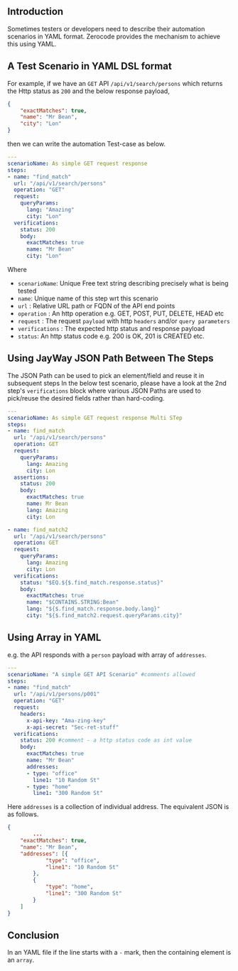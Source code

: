 ## Introduction
Sometimes testers or developers need to describe their automation scenarios in YAML format. Zerocode provides the mechanism to achieve this using YAML.

## A Test Scenario in YAML DSL format
For example, if we have an `GET` API `/api/v1/search/persons` which returns the Http status as `200` and the below response payload,
```json
{
	"exactMatches": true,
	"name": "Mr Bean",
	"city": "Lon"
}
```
then we can write the automation Test-case as below.

```yaml
---
scenarioName: As simple GET request response
steps:
- name: "find_match"
  url: "/api/v1/search/persons"
  operation: "GET"
  request:
    queryParams:
      lang: "Amazing"
      city: "Lon"
  verifications:
    status: 200
    body:
      exactMatches: true
      name: "Mr Bean"
      city: "Lon"
``` 

Where
+ `scenarioName`: Unique Free text string describing precisely what is being tested
+ `name`: Unique name of this step wrt this scenario
+ `url` : Relative URL path or FQDN of the API end points
+ `operation` : An http operation e.g. GET, POST, PUT, DELETE, HEAD etc
+ `request` : The request `payload` with http `headers` and/or `query parameters`
+ `verifications` : The expected http status and response payload
+ `status`: An http status code e.g. 200 is OK, 201 is CREATED etc.

## Using JayWay JSON Path Between The Steps
The JSON Path can be used to pick an element/field and reuse it in subsequent steps
In the below test scenario, please have a look at the 2nd step's `verifications` block where various JSON Paths are used to pick/reuse the desired fields rather than hard-coding.
```yaml
---
scenarioName: As simple GET request response Multi STep
steps:
- name: find_match
  url: "/api/v1/search/persons"
  operation: GET
  request:
    queryParams:
      lang: Amazing
      city: Lon
  assertions:
    status: 200
    body:
      exactMatches: true
      name: Mr Bean
      lang: Amazing
      city: Lon

- name: find_match2
  url: "/api/v1/search/persons"
  operation: GET
  request:
    queryParams:
      lang: Amazing
      city: Lon
  verifications:
    status: "$EQ.${$.find_match.response.status}"
    body:
      exactMatches: true
      name: "$CONTAINS.STRING:Bean"
      lang: "${$.find_match.response.body.lang}"
      city: "${$.find_match2.request.queryParams.city}"
```

## Using Array in YAML
e.g. the API responds with a `person` payload with array of `addresses`.

```yaml
---
scenarioName: "A simple GET API Scenario" #comments allowed
steps:
- name: "find_match"
  url: "/api/v1/persons/p001"
  operation: "GET"
  request:
    headers:
      x-api-key: "Ama-zing-key"
      x-api-secret: "Sec-ret-stuff"
  verifications:
    status: 200 #comment - a http status code as int value
    body:
      exactMatches: true
      name: "Mr Bean"
      addresses:
      - type: "office"
        line1: "10 Random St"
      - type: "home"
        line1: "300 Random St"
```

Here `addresses` is a collection of individual address. The equivalent JSON is as follows.
```json
{
        ...
	"exactMatches": true,
	"name": "Mr Bean",
	"addresses": [{
			"type": "office",
			"line1": "10 Random St"
		},
		{
			"type": "home",
			"line1": "300 Random St"
		}
	]
}
```

## Conclusion
In an YAML file if the line starts with a `-` mark, then the containing element is an `array`.